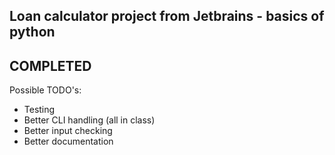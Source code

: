 ## Loan calculator project from Jetbrains - basics of python

## COMPLETED

Possible TODO's:
* Testing
* Better CLI handling (all in class)
* Better input checking
* Better documentation
